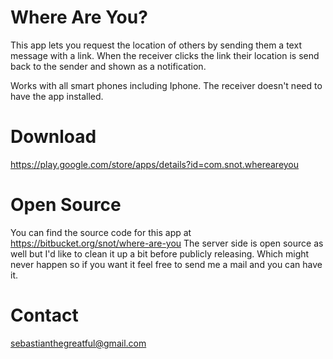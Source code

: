 Where Are You?
==============
This app lets you request the location of others by sending them a text message with a link. When the receiver clicks the link their location is send back to the sender and shown as a notification.

Works with all smart phones including Iphone. The receiver doesn't need to have the app installed.

Download
========
<https://play.google.com/store/apps/details?id=com.snot.whereareyou>


Open Source
===========
You can find the source code for this app at https://bitbucket.org/snot/where-are-you
The server side is open source as well but I'd like to clean it up a bit before publicly releasing. Which might never happen so if you want it feel free to send me a mail and you can have it.

Contact
=======
<sebastianthegreatful@gmail.com>

